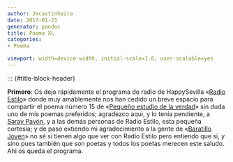```yaml
---
author: Jmcastinheira
date: 2017-01-21
generator: pandoc
title: Poema XL
categories:
- Poema

viewport: width=device-width, initial-scale=1.0, user-scalable=yes
---
```


::: {#title-block-header}

**Primero**: Os dejo rápidamente el programa de radio de HappySevilla
«[Radio
Estilo](http://www.happysevilla.com/?section=content-view&content=56)»
donde muy amablemente nos han cedido un breve espacio para compartir el
poema número 15 de «[Pequeño estudio de la
verdad](http://entelequia.bligoo.com/content/view/452552/Libro_Pequeno_estudio_de_la_verdad.html)»
sin duda uno de mis poemas preferidos; agradezco aqui, y lo tenía
pendiente, a [Saray Pavón](http://engelpie.blogspot.com/), y a las demás
personas de Radio Estilo, esta pequeña cortesía; y de paso extiendo mi
agradecimiento a la gente de «[Baratillo
Joven](http://creaccionpoetica.blogspot.com/)» no sé si tienen algo que
ver con Radio Estilo pero entiendo que si, y sino pues también que son
poetas y todos los poetas merecen este saludo. Ahi os queda el programa.
